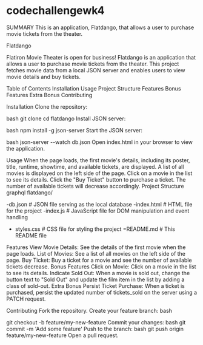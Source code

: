 # codechallengewk4
SUMMARY 
This is an application, Flatdango, that allows a user to purchase movie tickets from the theater.

Flatdango

Flatiron Movie Theater is open for business! Flatdango is an application that allows a user to purchase movie tickets from the theater. This project fetches movie data from a local JSON server and enables users to view movie details and buy tickets.

Table of Contents
Installation
Usage
Project Structure
Features
Bonus Features
Extra Bonus
Contributing


Installation
Clone the repository:

bash
git clone 
cd flatdango
Install JSON server:

bash
npm install -g json-server
Start the JSON server:

bash
json-server --watch db.json
Open index.html in your browser to view the application.


Usage
When the page loads, the first movie's details, including its poster, title, runtime, showtime, and available tickets, are displayed.
A list of all movies is displayed on the left side of the page.
Click on a movie in the list to see its details.
Click the "Buy Ticket" button to purchase a ticket. The number of available tickets will decrease accordingly.
Project Structure
graphql
flatdango/


-db.json            # JSON file serving as the local database
-index.html         # HTML file for the project
-index.js         # JavaScript file for DOM manipulation and event handling
- styles.css         # CSS file for styling the project
=README.md          # This README file

Features
View Movie Details: See the details of the first movie when the page loads.
List of Movies: See a list of all movies on the left side of the page.
Buy Ticket: Buy a ticket for a movie and see the number of available tickets decrease.
Bonus Features
Click on Movie: Click on a movie in the list to see its details.
Indicate Sold Out: When a movie is sold out, change the button text to "Sold Out" and update the film item in the list by adding a class of sold-out.
Extra Bonus
Persist Ticket Purchase: When a ticket is purchased, persist the updated number of tickets_sold on the server using a PATCH request.


Contributing
Fork the repository.
Create your feature branch:
bash

git checkout -b feature/my-new-feature
Commit your changes:
bash
git commit -m 'Add some feature'
Push to the branch:
bash
git push origin feature/my-new-feature
Open a pull request.
